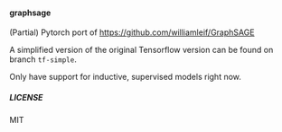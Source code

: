#### graphsage

(Partial) Pytorch port of https://github.com/williamleif/GraphSAGE

A simplified version of the original Tensorflow version can be found on branch `tf-simple`.

Only have support for inductive, supervised models right now.

##### LICENSE
MIT

